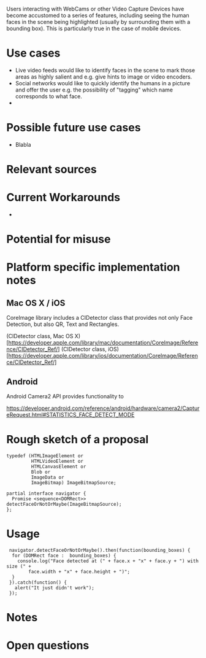 Users interacting with WebCams or other Video Capture Devices have become accustomed to a series of features, including seeing the human faces in the scene being highlighted (usually by surrounding them with a bounding box). This is particularly true in the case of mobile devices.

Use cases
=========

* Live video feeds would like to identify faces in the scene to mark those areas as highly salient and e.g. give hints to image or video encoders.
* Social networks would like to quickly identify the humans in a picture and offer the user e.g. the possibility of "tagging" which name corresponds to what face.
*

Possible future use cases
=========================

* Blabla

Relevant sources
=========

Current Workarounds
=========

*

Potential for misuse
=========

Platform specific implementation notes
======================================

## Mac OS X / iOS

CoreImage library includes a CIDetector class that provides not only Face Detection, but also QR, Text and Rectangles.


(CIDetector class, Mac OS X)[https://developer.apple.com/library/mac/documentation/CoreImage/Reference/CIDetector_Ref/]
(CIDetector class, iOS)[https://developer.apple.com/library/ios/documentation/CoreImage/Reference/CIDetector_Ref/]

## Android

Android Camera2 API provides functionality to

https://developer.android.com/reference/android/hardware/camera2/CaptureRequest.html#STATISTICS_FACE_DETECT_MODE

Rough sketch of a proposal
==========================


```
typedef (HTMLImageElement or
         HTMLVideoElement or
         HTMLCanvasElement or
         Blob or
         ImageData or
         ImageBitmap) ImageBitmapSource;

partial interface navigator {
  Promise <sequence<DOMRect>> detectFaceOrNotOrMaybe(ImageBitmapSource);
};
```
Usage
=====
```
 navigator.detectFaceOrNotOrMaybe().then(function(bounding_boxes) {
  for (DOMRect face :  bounding_boxes) {
    console.log("Face detected at (" + face.x + "x" + face.y + ") with size (" +
        face.width + "x" + face.height + ")";
  }
 }).catch(function() {
   alert("It just didn't work");
 });
```

Notes
=====


Open questions
==============

